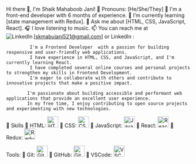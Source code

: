 

Hi there 👋, I'm Shaik Mahaboob Jani!
🌟 Pronouns: [He/She/They]
🎨 I'm a front-end developer with 6 months of experience.
🌱 I’m currently learning [state management with Redux].
💬 Ask me about [HTML, CSS, JavaScript, React].
🎧 I love listening to  music.
📫 You can reach me at [skmabujani521@gmail.com] or 
            LinkedIn : <a href="https://www.linkedin.com/in/mahaboobjani/"><img align="left" alt="LinkedIn" src="https://img.shields.io/badge/linkedin-%230077B5.svg?            style=for-the-badge&logo=linkedin&logoColor=white"/></a>
            
             I'm a Frontend Developer  with a passion for building responsive and user-friendly web applications. 
             I have experience in HTML, CSS, and JavaScript, and I'm currently learning React.
             I have completed several online courses and personal projects to strengthen my skills in Frontend Development.
             I'm eager to collaborate with others and contribute to innovative projects that make a positive impact.
            
            I'm passionate about building accessible and performant web applications that provide an excellent user experience.
            In my free time, I enjoy contributing to open source projects and experimenting with new technologies.


🚀 Skills
🚀 HTML: <img src="https://cdn.jsdelivr.net/gh/devicons/devicon/icons/html5/html5-original.svg" alt="HTML5 Logo" width="30" height="30"/>
🚀 CSS: <img src="https://cdn.jsdelivr.net/gh/devicons/devicon/icons/css3/css3-original.svg" alt="CSS3 Logo" width="30" height="30"/>
🚀 JavaScript: <img src="https://cdn.jsdelivr.net/gh/devicons/devicon/icons/javascript/javascript-original.svg" alt="JavaScript Logo" width="30" height="30"/>
🚀 React: <img src="https://cdn.jsdelivr.net/gh/devicons/devicon/icons/react/react-original.svg" alt="React Logo" width="30" height="30"/>
🚀 Redux: <img src="https://cdn.jsdelivr.net/gh/devicons/devicon/icons/redux/redux-original.svg" alt="Redux Logo" width="30" height="30"/>

Tools:
🚀 Git: <img src="https://cdn.jsdelivr.net/gh/devicons/devicon/icons/git/git-original.svg" alt="Git Logo" width="30" height="30"/>
🚀 GitHub: <img src="https://cdn.jsdelivr.net/gh/devicons/devicon/icons/github/github-original.svg" alt="GitHub Logo" width="30" height="30"/>
🚀 VSCode: <img src="https://cdn.jsdelivr.net/gh/devicons/devicon/icons/vscode/vscode-original.svg" alt="VSCode Logo" width="30" height="30"/>











